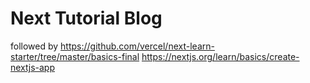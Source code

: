 # Next Tutorial Blog

followed by https://github.com/vercel/next-learn-starter/tree/master/basics-final
https://nextjs.org/learn/basics/create-nextjs-app
